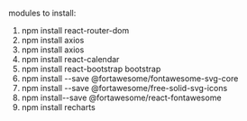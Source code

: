 modules to install:
 1. npm install react-router-dom
 2. npm install axios
 3. npm install axios
 4. npm install react-calendar
 5. npm install react-bootstrap bootstrap
 6. npm install --save @fortawesome/fontawesome-svg-core
 7. npm install --save @fortawesome/free-solid-svg-icons
 8. npm install--save @fortawesome/react-fontawesome
 9. npm install recharts
